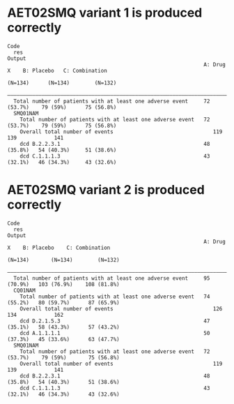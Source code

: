 # AET02SMQ variant 1 is produced correctly

    Code
      res
    Output
                                                                   A: Drug X    B: Placebo   C: Combination
                                                                    (N=134)      (N=134)        (N=132)    
      —————————————————————————————————————————————————————————————————————————————————————————————————————
      Total number of patients with at least one adverse event     72 (53.7%)    79 (59%)      75 (56.8%)  
      SMQ01NAM                                                                                             
        Total number of patients with at least one adverse event   72 (53.7%)    79 (59%)      75 (56.8%)  
        Overall total number of events                                119          139            141      
        dcd B.2.2.3.1                                              48 (35.8%)   54 (40.3%)     51 (38.6%)  
        dcd C.1.1.1.3                                              43 (32.1%)   46 (34.3%)     43 (32.6%)  

# AET02SMQ variant 2 is produced correctly

    Code
      res
    Output
                                                                   A: Drug X    B: Placebo    C: Combination
                                                                    (N=134)       (N=134)        (N=132)    
      ——————————————————————————————————————————————————————————————————————————————————————————————————————
      Total number of patients with at least one adverse event     95 (70.9%)   103 (76.9%)    108 (81.8%)  
      CQ01NAM                                                                                               
        Total number of patients with at least one adverse event   74 (55.2%)   80 (59.7%)      87 (65.9%)  
        Overall total number of events                                126           134            162      
        dcd D.2.1.5.3                                              47 (35.1%)   58 (43.3%)      57 (43.2%)  
        dcd A.1.1.1.1                                              50 (37.3%)   45 (33.6%)      63 (47.7%)  
      SMQ01NAM                                                                                              
        Total number of patients with at least one adverse event   72 (53.7%)    79 (59%)       75 (56.8%)  
        Overall total number of events                                119           139            141      
        dcd B.2.2.3.1                                              48 (35.8%)   54 (40.3%)      51 (38.6%)  
        dcd C.1.1.1.3                                              43 (32.1%)   46 (34.3%)      43 (32.6%)  

